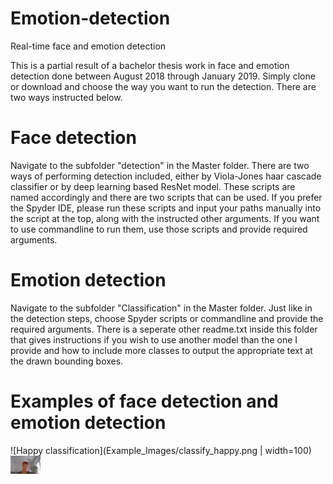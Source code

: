 # Emotion-detection
Real-time face and emotion detection

This is a partial result of a bachelor thesis work in face and emotion detection done between August 2018 through January 2019.
Simply clone or download and choose the way you want to run the detection. There are two ways instructed below.

# Face detection
Navigate to the subfolder "detection" in the Master folder. There are two ways of performing detection included, either by Viola-Jones haar cascade classifier or by deep learning based ResNet model. These scripts are named accordingly
and there are two scripts that can be used. If you prefer the Spyder IDE, please run these scripts and input your paths manually into the
script at the top, along with the instructed other arguments. If you want to use commandline to run them, use those scripts and provide
required arguments. 

# Emotion detection
Navigate to the subfolder "Classification" in the Master folder. Just like in the detection steps, choose Spyder scripts or commandline
and provide the required arguments. There is a seperate other readme.txt inside this folder that gives instructions if you wish to use
another model than the one I provide and how to include more classes to output the appropriate text at the drawn bounding boxes.

# Examples of face detection and emotion detection

![Happy classification](Example_Images/classify_happy.png | width=100)
<img src="Example_Images/classify_happy.png" width="48">

